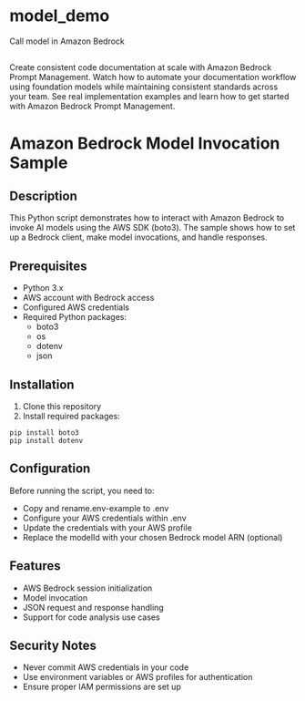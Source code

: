 # model_demo
Call model in Amazon Bedrock

## 

Create consistent code documentation at scale with Amazon Bedrock Prompt Management. Watch how to automate your documentation workflow using foundation models while maintaining consistent standards across your team. See real implementation examples and learn how to get started with Amazon Bedrock Prompt Management.

# Amazon Bedrock Model Invocation Sample

## Description
This Python script demonstrates how to interact with Amazon Bedrock to invoke AI models using the AWS SDK (boto3). The sample shows how to set up a Bedrock client, make model invocations, and handle responses.

## Prerequisites
- Python 3.x
- AWS account with Bedrock access
- Configured AWS credentials
- Required Python packages:
  - boto3
  - os
  - dotenv
  - json

## Installation
1. Clone this repository
2. Install required packages:
   
```
pip install boto3
pip install dotenv
```

## Configuration

Before running the script, you need to:

- Copy and rename.env-example to .env
- Configure your AWS credentials within .env
- Update the credentials with your AWS profile
- Replace the modelId with your chosen Bedrock model ARN (optional)

## Features

- AWS Bedrock session initialization
- Model invocation 
- JSON request and response handling
- Support for code analysis use cases

## Security Notes

- Never commit AWS credentials in your code
- Use environment variables or AWS profiles for authentication
- Ensure proper IAM permissions are set up
